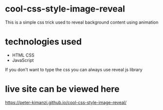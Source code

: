 # cool-css-style-image-reveal

This is a  simple css trick used to reveal background content using animation

# technologies used
* HTML CSS
* JavaScript

If you don't want to type the css you can always use reveal js library

# live site can be viewed here
https://peter-kimanzi.github.io/cool-css-style-image-reveal/
